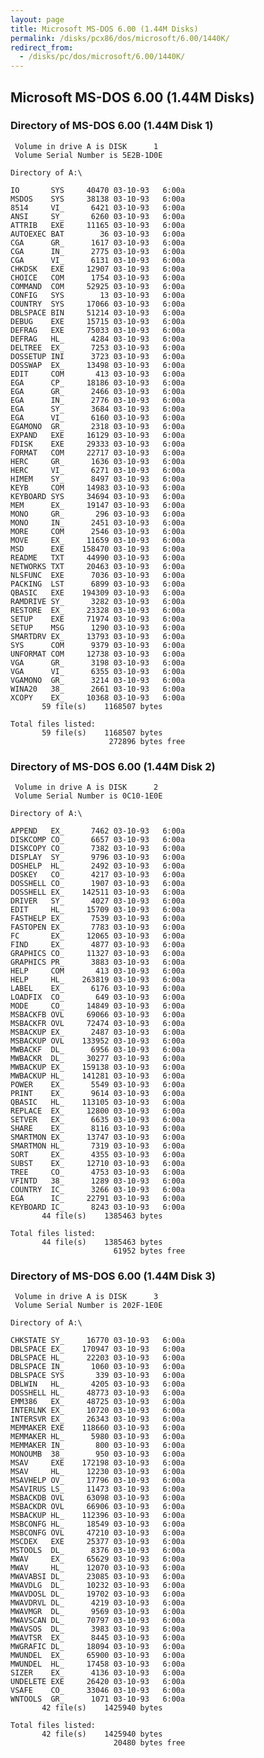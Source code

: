 ```yaml
---
layout: page
title: Microsoft MS-DOS 6.00 (1.44M Disks)
permalink: /disks/pcx86/dos/microsoft/6.00/1440K/
redirect_from:
  - /disks/pc/dos/microsoft/6.00/1440K/
---
```


Microsoft MS-DOS 6.00 (1.44M Disks)
---

### Directory of MS-DOS 6.00 (1.44M Disk 1)

	 Volume in drive A is DISK      1
	 Volume Serial Number is 5E2B-1D0E

	Directory of A:\

	IO       SYS     40470 03-10-93   6:00a
	MSDOS    SYS     38138 03-10-93   6:00a
	8514     VI_      6421 03-10-93   6:00a
	ANSI     SY_      6260 03-10-93   6:00a
	ATTRIB   EXE     11165 03-10-93   6:00a
	AUTOEXEC BAT        36 03-10-93   6:00a
	CGA      GR_      1617 03-10-93   6:00a
	CGA      IN_      2775 03-10-93   6:00a
	CGA      VI_      6131 03-10-93   6:00a
	CHKDSK   EXE     12907 03-10-93   6:00a
	CHOICE   COM      1754 03-10-93   6:00a
	COMMAND  COM     52925 03-10-93   6:00a
	CONFIG   SYS        13 03-10-93   6:00a
	COUNTRY  SYS     17066 03-10-93   6:00a
	DBLSPACE BIN     51214 03-10-93   6:00a
	DEBUG    EXE     15715 03-10-93   6:00a
	DEFRAG   EXE     75033 03-10-93   6:00a
	DEFRAG   HL_      4284 03-10-93   6:00a
	DELTREE  EX_      7253 03-10-93   6:00a
	DOSSETUP INI      3723 03-10-93   6:00a
	DOSSWAP  EX_     13498 03-10-93   6:00a
	EDIT     COM       413 03-10-93   6:00a
	EGA      CP_     18186 03-10-93   6:00a
	EGA      GR_      2466 03-10-93   6:00a
	EGA      IN_      2776 03-10-93   6:00a
	EGA      SY_      3684 03-10-93   6:00a
	EGA      VI_      6160 03-10-93   6:00a
	EGAMONO  GR_      2318 03-10-93   6:00a
	EXPAND   EXE     16129 03-10-93   6:00a
	FDISK    EXE     29333 03-10-93   6:00a
	FORMAT   COM     22717 03-10-93   6:00a
	HERC     GR_      1636 03-10-93   6:00a
	HERC     VI_      6271 03-10-93   6:00a
	HIMEM    SY_      8497 03-10-93   6:00a
	KEYB     COM     14983 03-10-93   6:00a
	KEYBOARD SYS     34694 03-10-93   6:00a
	MEM      EX_     19147 03-10-93   6:00a
	MONO     GR_       296 03-10-93   6:00a
	MONO     IN_      2451 03-10-93   6:00a
	MORE     COM      2546 03-10-93   6:00a
	MOVE     EX_     11659 03-10-93   6:00a
	MSD      EXE    158470 03-10-93   6:00a
	README   TXT     44990 03-10-93   6:00a
	NETWORKS TXT     20463 03-10-93   6:00a
	NLSFUNC  EXE      7036 03-10-93   6:00a
	PACKING  LST      6899 03-10-93   6:00a
	QBASIC   EXE    194309 03-10-93   6:00a
	RAMDRIVE SY_      3282 03-10-93   6:00a
	RESTORE  EX_     23328 03-10-93   6:00a
	SETUP    EXE     71974 03-10-93   6:00a
	SETUP    MSG      1290 03-10-93   6:00a
	SMARTDRV EX_     13793 03-10-93   6:00a
	SYS      COM      9379 03-10-93   6:00a
	UNFORMAT COM     12738 03-10-93   6:00a
	VGA      GR_      3198 03-10-93   6:00a
	VGA      VI_      6355 03-10-93   6:00a
	VGAMONO  GR_      3214 03-10-93   6:00a
	WINA20   38_      2661 03-10-93   6:00a
	XCOPY    EX_     10368 03-10-93   6:00a
	       59 file(s)    1168507 bytes

	Total files listed:
	       59 file(s)    1168507 bytes
	                      272896 bytes free

### Directory of MS-DOS 6.00 (1.44M Disk 2)

	 Volume in drive A is DISK      2
	 Volume Serial Number is 0C10-1E0E

	Directory of A:\

	APPEND   EX_      7462 03-10-93   6:00a
	DISKCOMP CO_      6657 03-10-93   6:00a
	DISKCOPY CO_      7382 03-10-93   6:00a
	DISPLAY  SY_      9796 03-10-93   6:00a
	DOSHELP  HL_      2492 03-10-93   6:00a
	DOSKEY   CO_      4217 03-10-93   6:00a
	DOSSHELL CO_      1907 03-10-93   6:00a
	DOSSHELL EX_    142511 03-10-93   6:00a
	DRIVER   SY_      4027 03-10-93   6:00a
	EDIT     HL_     15709 03-10-93   6:00a
	FASTHELP EX_      7539 03-10-93   6:00a
	FASTOPEN EX_      7783 03-10-93   6:00a
	FC       EX_     12065 03-10-93   6:00a
	FIND     EX_      4877 03-10-93   6:00a
	GRAPHICS CO_     11327 03-10-93   6:00a
	GRAPHICS PR_      3883 03-10-93   6:00a
	HELP     COM       413 03-10-93   6:00a
	HELP     HL_    263819 03-10-93   6:00a
	LABEL    EX_      6176 03-10-93   6:00a
	LOADFIX  CO_       649 03-10-93   6:00a
	MODE     CO_     14849 03-10-93   6:00a
	MSBACKFB OVL     69066 03-10-93   6:00a
	MSBACKFR OVL     72474 03-10-93   6:00a
	MSBACKUP EX_      2487 03-10-93   6:00a
	MSBACKUP OVL    133952 03-10-93   6:00a
	MWBACKF  DL_      6956 03-10-93   6:00a
	MWBACKR  DL_     30277 03-10-93   6:00a
	MWBACKUP EX_    159138 03-10-93   6:00a
	MWBACKUP HL_    141281 03-10-93   6:00a
	POWER    EX_      5549 03-10-93   6:00a
	PRINT    EX_      9614 03-10-93   6:00a
	QBASIC   HL_    113105 03-10-93   6:00a
	REPLACE  EX_     12800 03-10-93   6:00a
	SETVER   EX_      6635 03-10-93   6:00a
	SHARE    EX_      8116 03-10-93   6:00a
	SMARTMON EX_     13747 03-10-93   6:00a
	SMARTMON HL_      7319 03-10-93   6:00a
	SORT     EX_      4355 03-10-93   6:00a
	SUBST    EX_     12710 03-10-93   6:00a
	TREE     CO_      4753 03-10-93   6:00a
	VFINTD   38_      1289 03-10-93   6:00a
	COUNTRY  IC_      3266 03-10-93   6:00a
	EGA      IC_     22791 03-10-93   6:00a
	KEYBOARD IC_      8243 03-10-93   6:00a
	       44 file(s)    1385463 bytes

	Total files listed:
	       44 file(s)    1385463 bytes
	                       61952 bytes free

### Directory of MS-DOS 6.00 (1.44M Disk 3)

	 Volume in drive A is DISK      3
	 Volume Serial Number is 202F-1E0E

	Directory of A:\

	CHKSTATE SY_     16770 03-10-93   6:00a
	DBLSPACE EX_    170947 03-10-93   6:00a
	DBLSPACE HL_     22203 03-10-93   6:00a
	DBLSPACE IN_      1060 03-10-93   6:00a
	DBLSPACE SYS       339 03-10-93   6:00a
	DBLWIN   HL_      4205 03-10-93   6:00a
	DOSSHELL HL_     48773 03-10-93   6:00a
	EMM386   EX_     48725 03-10-93   6:00a
	INTERLNK EX_     10720 03-10-93   6:00a
	INTERSVR EX_     26343 03-10-93   6:00a
	MEMMAKER EXE    118660 03-10-93   6:00a
	MEMMAKER HL_      5980 03-10-93   6:00a
	MEMMAKER IN_       800 03-10-93   6:00a
	MONOUMB  38_       950 03-10-93   6:00a
	MSAV     EXE    172198 03-10-93   6:00a
	MSAV     HL_     12230 03-10-93   6:00a
	MSAVHELP OV_     17796 03-10-93   6:00a
	MSAVIRUS LS_     11473 03-10-93   6:00a
	MSBACKDB OVL     63098 03-10-93   6:00a
	MSBACKDR OVL     66906 03-10-93   6:00a
	MSBACKUP HL_    112396 03-10-93   6:00a
	MSBCONFG HL_     18549 03-10-93   6:00a
	MSBCONFG OVL     47210 03-10-93   6:00a
	MSCDEX   EXE     25377 03-10-93   6:00a
	MSTOOLS  DL_      8376 03-10-93   6:00a
	MWAV     EX_     65629 03-10-93   6:00a
	MWAV     HL_     12070 03-10-93   6:00a
	MWAVABSI DL_     23085 03-10-93   6:00a
	MWAVDLG  DL_     10232 03-10-93   6:00a
	MWAVDOSL DL_     19702 03-10-93   6:00a
	MWAVDRVL DL_      4219 03-10-93   6:00a
	MWAVMGR  DL_      9569 03-10-93   6:00a
	MWAVSCAN DL_     70797 03-10-93   6:00a
	MWAVSOS  DL_      3983 03-10-93   6:00a
	MWAVTSR  EX_      8445 03-10-93   6:00a
	MWGRAFIC DL_     18094 03-10-93   6:00a
	MWUNDEL  EX_     65900 03-10-93   6:00a
	MWUNDEL  HL_     17458 03-10-93   6:00a
	SIZER    EX_      4136 03-10-93   6:00a
	UNDELETE EXE     26420 03-10-93   6:00a
	VSAFE    CO_     33046 03-10-93   6:00a
	WNTOOLS  GR_      1071 03-10-93   6:00a
	       42 file(s)    1425940 bytes

	Total files listed:
	       42 file(s)    1425940 bytes
	                       20480 bytes free
